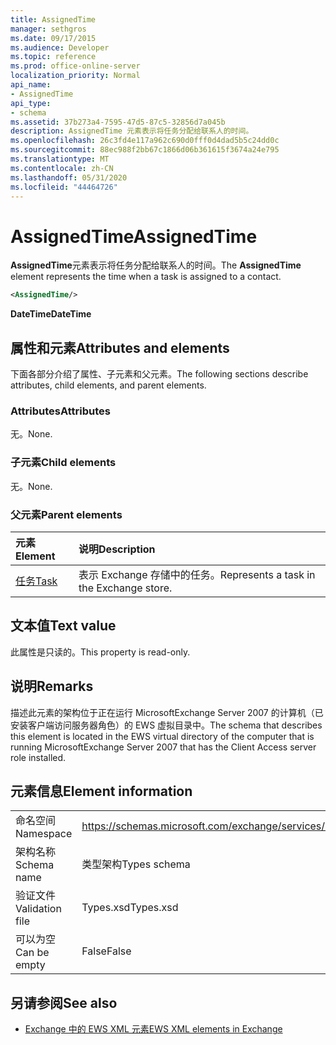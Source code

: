 ```yaml
---
title: AssignedTime
manager: sethgros
ms.date: 09/17/2015
ms.audience: Developer
ms.topic: reference
ms.prod: office-online-server
localization_priority: Normal
api_name:
- AssignedTime
api_type:
- schema
ms.assetid: 37b273a4-7595-47d5-87c5-32856d7a045b
description: AssignedTime 元素表示将任务分配给联系人的时间。
ms.openlocfilehash: 26c3fd4e117a962c690d0fff0d4dad5b5c24dd0c
ms.sourcegitcommit: 88ec988f2bb67c1866d06b361615f3674a24e795
ms.translationtype: MT
ms.contentlocale: zh-CN
ms.lasthandoff: 05/31/2020
ms.locfileid: "44464726"
---
```

# <a name="assignedtime"></a><span data-ttu-id="0f62d-103">AssignedTime</span><span class="sxs-lookup"><span data-stu-id="0f62d-103">AssignedTime</span></span>

<span data-ttu-id="0f62d-104">**AssignedTime**元素表示将任务分配给联系人的时间。</span><span class="sxs-lookup"><span data-stu-id="0f62d-104">The **AssignedTime** element represents the time when a task is assigned to a contact.</span></span> 
  
```xml
<AssignedTime/>
```

 <span data-ttu-id="0f62d-105">**DateTime**</span><span class="sxs-lookup"><span data-stu-id="0f62d-105">**DateTime**</span></span>
## <a name="attributes-and-elements"></a><span data-ttu-id="0f62d-106">属性和元素</span><span class="sxs-lookup"><span data-stu-id="0f62d-106">Attributes and elements</span></span>

<span data-ttu-id="0f62d-107">下面各部分介绍了属性、子元素和父元素。</span><span class="sxs-lookup"><span data-stu-id="0f62d-107">The following sections describe attributes, child elements, and parent elements.</span></span>
  
### <a name="attributes"></a><span data-ttu-id="0f62d-108">Attributes</span><span class="sxs-lookup"><span data-stu-id="0f62d-108">Attributes</span></span>

<span data-ttu-id="0f62d-109">无。</span><span class="sxs-lookup"><span data-stu-id="0f62d-109">None.</span></span>
  
### <a name="child-elements"></a><span data-ttu-id="0f62d-110">子元素</span><span class="sxs-lookup"><span data-stu-id="0f62d-110">Child elements</span></span>

<span data-ttu-id="0f62d-111">无。</span><span class="sxs-lookup"><span data-stu-id="0f62d-111">None.</span></span>
  
### <a name="parent-elements"></a><span data-ttu-id="0f62d-112">父元素</span><span class="sxs-lookup"><span data-stu-id="0f62d-112">Parent elements</span></span>

|<span data-ttu-id="0f62d-113">**元素**</span><span class="sxs-lookup"><span data-stu-id="0f62d-113">**Element**</span></span>|<span data-ttu-id="0f62d-114">**说明**</span><span class="sxs-lookup"><span data-stu-id="0f62d-114">**Description**</span></span>|
|:-----|:-----|
|[<span data-ttu-id="0f62d-115">任务</span><span class="sxs-lookup"><span data-stu-id="0f62d-115">Task</span></span>](task.md) <br/> |<span data-ttu-id="0f62d-116">表示 Exchange 存储中的任务。</span><span class="sxs-lookup"><span data-stu-id="0f62d-116">Represents a task in the Exchange store.</span></span>  <br/> |
   
## <a name="text-value"></a><span data-ttu-id="0f62d-117">文本值</span><span class="sxs-lookup"><span data-stu-id="0f62d-117">Text value</span></span>

<span data-ttu-id="0f62d-118">此属性是只读的。</span><span class="sxs-lookup"><span data-stu-id="0f62d-118">This property is read-only.</span></span>
  
## <a name="remarks"></a><span data-ttu-id="0f62d-119">说明</span><span class="sxs-lookup"><span data-stu-id="0f62d-119">Remarks</span></span>

<span data-ttu-id="0f62d-120">描述此元素的架构位于正在运行 MicrosoftExchange Server 2007 的计算机（已安装客户端访问服务器角色）的 EWS 虚拟目录中。</span><span class="sxs-lookup"><span data-stu-id="0f62d-120">The schema that describes this element is located in the EWS virtual directory of the computer that is running MicrosoftExchange Server 2007 that has the Client Access server role installed.</span></span>
  
## <a name="element-information"></a><span data-ttu-id="0f62d-121">元素信息</span><span class="sxs-lookup"><span data-stu-id="0f62d-121">Element information</span></span>

|||
|:-----|:-----|
|<span data-ttu-id="0f62d-122">命名空间</span><span class="sxs-lookup"><span data-stu-id="0f62d-122">Namespace</span></span>  <br/> |https://schemas.microsoft.com/exchange/services/2006/types  <br/> |
|<span data-ttu-id="0f62d-123">架构名称</span><span class="sxs-lookup"><span data-stu-id="0f62d-123">Schema name</span></span>  <br/> |<span data-ttu-id="0f62d-124">类型架构</span><span class="sxs-lookup"><span data-stu-id="0f62d-124">Types schema</span></span>  <br/> |
|<span data-ttu-id="0f62d-125">验证文件</span><span class="sxs-lookup"><span data-stu-id="0f62d-125">Validation file</span></span>  <br/> |<span data-ttu-id="0f62d-126">Types.xsd</span><span class="sxs-lookup"><span data-stu-id="0f62d-126">Types.xsd</span></span>  <br/> |
|<span data-ttu-id="0f62d-127">可以为空</span><span class="sxs-lookup"><span data-stu-id="0f62d-127">Can be empty</span></span>  <br/> |<span data-ttu-id="0f62d-128">False</span><span class="sxs-lookup"><span data-stu-id="0f62d-128">False</span></span>  <br/> |
   
## <a name="see-also"></a><span data-ttu-id="0f62d-129">另请参阅</span><span class="sxs-lookup"><span data-stu-id="0f62d-129">See also</span></span>

- [<span data-ttu-id="0f62d-130">Exchange 中的 EWS XML 元素</span><span class="sxs-lookup"><span data-stu-id="0f62d-130">EWS XML elements in Exchange</span></span>](ews-xml-elements-in-exchange.md)

